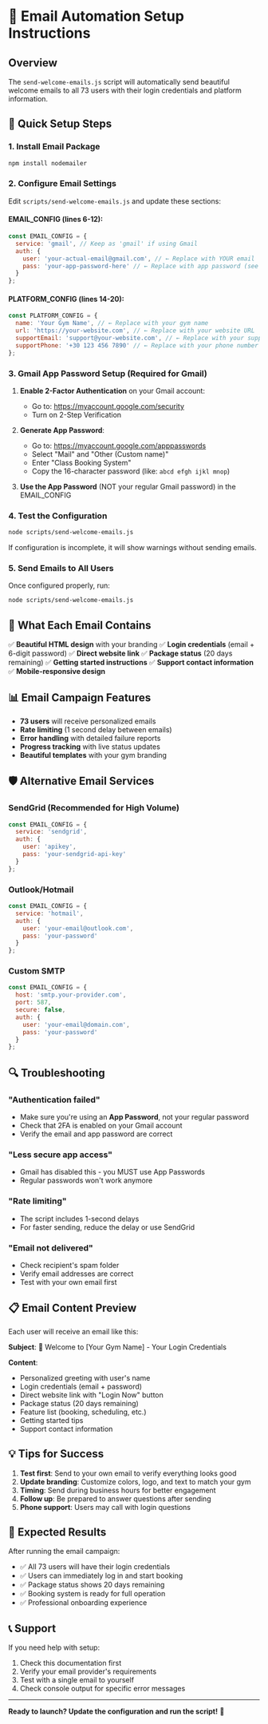 # 📧 Email Automation Setup Instructions

## Overview
The `send-welcome-emails.js` script will automatically send beautiful welcome emails to all 73 users with their login credentials and platform information.

## 🚀 Quick Setup Steps

### 1. Install Email Package
```bash
npm install nodemailer
```

### 2. Configure Email Settings
Edit `scripts/send-welcome-emails.js` and update these sections:

#### **EMAIL_CONFIG** (lines 6-12):
```javascript
const EMAIL_CONFIG = {
  service: 'gmail', // Keep as 'gmail' if using Gmail
  auth: {
    user: 'your-actual-email@gmail.com', // ← Replace with YOUR email
    pass: 'your-app-password-here' // ← Replace with app password (see below)
  }
};
```

#### **PLATFORM_CONFIG** (lines 14-20):
```javascript
const PLATFORM_CONFIG = {
  name: 'Your Gym Name', // ← Replace with your gym name
  url: 'https://your-website.com', // ← Replace with your website URL
  supportEmail: 'support@your-website.com', // ← Replace with your support email
  supportPhone: '+30 123 456 7890' // ← Replace with your phone number
};
```

### 3. Gmail App Password Setup (Required for Gmail)

1. **Enable 2-Factor Authentication** on your Gmail account:
   - Go to: https://myaccount.google.com/security
   - Turn on 2-Step Verification

2. **Generate App Password**:
   - Go to: https://myaccount.google.com/apppasswords
   - Select "Mail" and "Other (Custom name)"
   - Enter "Class Booking System"
   - Copy the 16-character password (like: `abcd efgh ijkl mnop`)

3. **Use the App Password** (NOT your regular Gmail password) in the EMAIL_CONFIG

### 4. Test the Configuration
```bash
node scripts/send-welcome-emails.js
```

If configuration is incomplete, it will show warnings without sending emails.

### 5. Send Emails to All Users
Once configured properly, run:
```bash
node scripts/send-welcome-emails.js
```

## 📧 What Each Email Contains

✅ **Beautiful HTML design** with your branding
✅ **Login credentials** (email + 6-digit password)
✅ **Direct website link** 
✅ **Package status** (20 days remaining)
✅ **Getting started instructions**
✅ **Support contact information**
✅ **Mobile-responsive design**

## 📊 Email Campaign Features

- **73 users** will receive personalized emails
- **Rate limiting** (1 second delay between emails)
- **Error handling** with detailed failure reports
- **Progress tracking** with live status updates
- **Beautiful templates** with your gym branding

## 🛡️ Alternative Email Services

### SendGrid (Recommended for High Volume)
```javascript
const EMAIL_CONFIG = {
  service: 'sendgrid',
  auth: {
    user: 'apikey',
    pass: 'your-sendgrid-api-key'
  }
};
```

### Outlook/Hotmail
```javascript
const EMAIL_CONFIG = {
  service: 'hotmail',
  auth: {
    user: 'your-email@outlook.com',
    pass: 'your-password'
  }
};
```

### Custom SMTP
```javascript
const EMAIL_CONFIG = {
  host: 'smtp.your-provider.com',
  port: 587,
  secure: false,
  auth: {
    user: 'your-email@domain.com',
    pass: 'your-password'
  }
};
```

## 🔍 Troubleshooting

### "Authentication failed"
- Make sure you're using an **App Password**, not your regular password
- Check that 2FA is enabled on your Gmail account
- Verify the email and app password are correct

### "Less secure app access"
- Gmail has disabled this - you MUST use App Passwords
- Regular passwords won't work anymore

### "Rate limiting"
- The script includes 1-second delays
- For faster sending, reduce the delay or use SendGrid

### "Email not delivered"
- Check recipient's spam folder
- Verify email addresses are correct
- Test with your own email first

## 📋 Email Content Preview

Each user will receive an email like this:

**Subject**: 🎉 Welcome to [Your Gym Name] - Your Login Credentials

**Content**:
- Personalized greeting with user's name
- Login credentials (email + password)
- Direct website link with "Login Now" button
- Package status (20 days remaining)
- Feature list (booking, scheduling, etc.)
- Getting started tips
- Support contact information

## 💡 Tips for Success

1. **Test first**: Send to your own email to verify everything looks good
2. **Update branding**: Customize colors, logo, and text to match your gym
3. **Timing**: Send during business hours for better engagement
4. **Follow up**: Be prepared to answer questions after sending
5. **Phone support**: Users may call with login questions

## 🎯 Expected Results

After running the email campaign:
- ✅ All 73 users will have their login credentials
- ✅ Users can immediately log in and start booking
- ✅ Package status shows 20 days remaining
- ✅ Booking system is ready for full operation
- ✅ Professional onboarding experience

## 📞 Support

If you need help with setup:
1. Check this documentation first
2. Verify your email provider's requirements
3. Test with a single email to yourself
4. Check console output for specific error messages

---

**Ready to launch? Update the configuration and run the script!** 🚀 
 
 
 
 